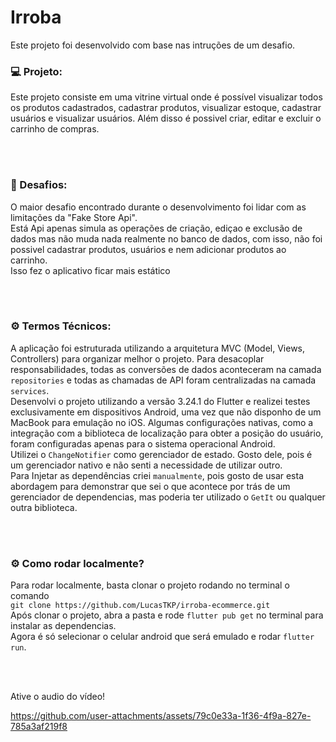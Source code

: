 # Irroba
Este projeto foi desenvolvido com base nas intruções de um desafio.


### 💻 Projeto:

Este projeto consiste em uma vitrine virtual onde é possível visualizar todos os produtos cadastrados, cadastrar produtos, visualizar estoque, cadastrar usuários e visualizar usuários.
Além disso é possivel criar, editar e excluir o carrinho de compras.

<br /> <br />

### 🎯 Desafios:

O maior desafio encontrado durante o desenvolvimento foi lidar com as limitações da "Fake Store Api".  
Está Api apenas simula as operações de criação, ediçao e exclusão de dados mas não muda nada realmente no banco de dados, com isso, não foi possivel cadastrar produtos, usuários e nem adicionar produtos ao carrinho.  
Isso fez o aplicativo ficar mais estático  

<br /> <br />

### ⚙️ Termos Técnicos:
A aplicação foi estruturada utilizando a arquitetura MVC (Model, Views, Controllers) para organizar melhor o projeto. Para desacoplar responsabilidades, todas as conversões de dados aconteceram na camada `repositories` e todas as chamadas de API foram centralizadas na camada `services`.  
Desenvolvi o projeto utilizando a versão 3.24.1 do Flutter e realizei testes exclusivamente em dispositivos Android, uma vez que não disponho de um MacBook para emulação no iOS. Algumas configurações nativas, como a integração com a biblioteca de localização para obter a posição do usuário, foram configuradas apenas para o sistema operacional Android.    
Utilizei o `ChangeNotifier` como gerenciador de estado. Gosto dele, pois é um gerenciador nativo e não senti a necessidade de utilizar outro.  
Para Injetar as dependências criei `manualmente`, pois gosto de usar esta abordagem para demonstrar que sei o que acontece por trás de um gerenciador de dependencias, mas poderia ter utilizado o `GetIt` ou qualquer outra biblioteca.

<br /> <br />

### ⚙️ Como rodar localmente?

Para rodar localmente, basta clonar o projeto rodando no terminal o comando  
`git clone https://github.com/LucasTKP/irroba-ecommerce.git`  
Após clonar o projeto, abra a pasta e rode `flutter pub get` no terminal para instalar as dependencias.  
Agora é só selecionar o celular android que será emulado e rodar `flutter run`.  

<br /> <br />

Ative o audio do vídeo!



https://github.com/user-attachments/assets/79c0e33a-1f36-4f9a-827e-785a3af219f8



<br />
